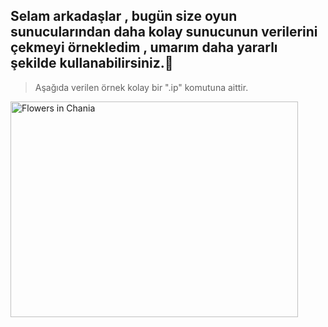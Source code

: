 <h2 align="left">Selam arkadaşlar , bugün size oyun sunucularından daha kolay sunucunun verilerini çekmeyi örnekledim , umarım daha yararlı şekilde kullanabilirsiniz.🎉</h2>

> Aşağıda verilen örnek kolay bir ".ip" komutuna aittir.
<img src="img_chania.jpg" alt="Flowers in Chania" width="460" height="345">
